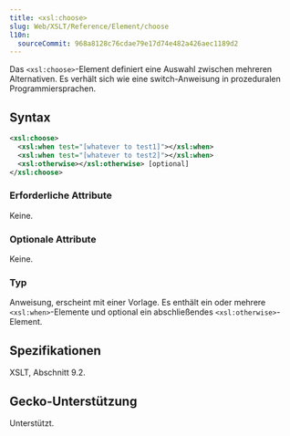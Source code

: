 ```yaml
---
title: <xsl:choose>
slug: Web/XSLT/Reference/Element/choose
l10n:
  sourceCommit: 968a8128c76cdae79e17d74e482a426aec1189d2
---
```


Das `<xsl:choose>`-Element definiert eine Auswahl zwischen mehreren Alternativen. Es verhält sich wie eine switch-Anweisung in prozeduralen Programmiersprachen.

## Syntax

```xml
<xsl:choose>
  <xsl:when test="[whatever to test1]"></xsl:when>
  <xsl:when test="[whatever to test2]"></xsl:when>
  <xsl:otherwise></xsl:otherwise> [optional]
</xsl:choose>
```

### Erforderliche Attribute

Keine.

### Optionale Attribute

Keine.

### Typ

Anweisung, erscheint mit einer Vorlage. Es enthält ein oder mehrere `<xsl:when>`-Elemente und optional ein abschließendes `<xsl:otherwise>`-Element.

## Spezifikationen

XSLT, Abschnitt 9.2.

## Gecko-Unterstützung

Unterstützt.

